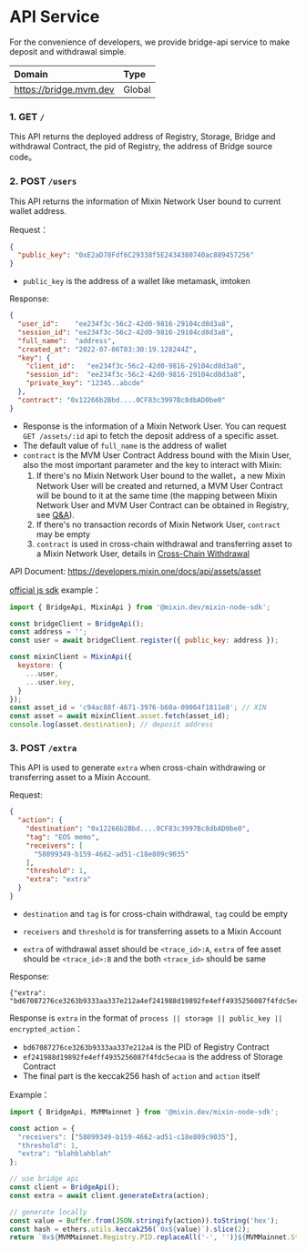 # API Service

For the convenience of developers, we provide bridge-api service to make deposit and withdrawal simple.

| Domain                     | Type   |
|:---------------------------| :----- |
| <https://bridge.mvm.dev> | Global |

### 1. GET `/`

This API returns the deployed address of Registry, Storage, Bridge and withdrawal Contract, the pid of Registry,
the address of Bridge source code。


### 2. POST `/users`

This API returns the information of Mixin Network User bound to current wallet address.

Request：

```json
{
  "public_key": "0xE2aD78Fdf6C29338f5E2434380740ac889457256"
}
```

* `public_key` is the address of a wallet like metamask, imtoken

[//]: # ("signature": "0xee8b45ee93f56f6bbbb0949b48bf1695083e1d9916b381b29e460541e607f34519759c93ddb6de6fd1b04c4d3c6f598d3e2e977185cf467c087918e108ce49691c")
[//]: # (* `signature` 是钱包对字符串 `MVM:Bridge:Proxy:8MfEmL3g8s-PoDpZ4OcDCUDQPDiH4u1_OmxB0Aaknzg:<public_key>` keccak256 hash 的签名)

Response:

```json
{
  "user_id":    "ee234f3c-56c2-42d0-9816-29104cd8d3a8",
  "session_id": "ee234f3c-56c2-42d0-9816-29104cd8d3a8",
  "full_name":  "address",
  "created_at": "2022-07-06T03:30:19.128244Z",
  "key": {
    "client_id":   "ee234f3c-56c2-42d0-9816-29104cd8d3a8",
    "session_id":  "ee234f3c-56c2-42d0-9816-29104cd8d3a8",
    "private_key": "12345..abcde"
  },
  "contract": "0x12266b2Bbd....0CF83c3997Bc8dbAD0be0"
}
```

* Response is the information of a Mixin Network User.
  You can request `GET /assets/:id` api to fetch the deposit address of a specific asset.
* The default value of `full_name` is the address of wallet
* `contract` is the MVM User Contract Address bound with the Mixin User, 
  also the most important parameter and the key to interact with Mixin: 
  1. If there's no Mixin Network User bound to the wallet，a new Mixin Network User will be created and returned,
     a MVM User Contract will be bound to it at the same time
     (the mapping between Mixin Network User and MVM User Contract can be obtained in Registry, see [Q&A](/resources/qa)).
  2. If there's no transaction records of Mixin Network User, `contract` may be empty
  3. `contract` is used in cross-chain withdrawal and transferring asset to a Mixin Network User, 
     details in [Cross-Chain Withdrawal](/zh/bridge/withdrawal)

API Document: <https://developers.mixin.one/docs/api/assets/asset>

[official js sdk](https://github.com/MixinNetwork/bot-api-nodejs-client) example：

```javascript
import { BridgeApi, MixinApi } from '@mixin.dev/mixin-node-sdk';

const bridgeClient = BridgeApi();
const address = '';
const user = await bridgeClient.register({ public_key: address });

const mixinClient = MixinApi({
  keystore: {
    ...user,
    ...user.key,
  }
});
const asset_id = 'c94ac88f-4671-3976-b60a-09064f1811e8'; // XIN
const asset = await mixinClient.asset.fetch(asset_id);
console.log(asset.destination); // deposit address
```

### 3. POST `/extra`

This API is used to generate `extra` when cross-chain withdrawing or transferring asset to a Mixin Account.

Request:

```JSON
{
  "action": {
    "destination": "0x12266b2Bbd....0CF83c3997Bc8dbAD0be0",
    "tag": "EOS memo",
    "receivers": [
      "58099349-b159-4662-ad51-c18e809c9035"
    ],
    "threshold": 1,
    "extra": "extra"
  }
}
```

* `destination` and `tag` is for cross-chain withdrawal, `tag` could be empty

* `receivers` and `threshold` is for transferring assets to a Mixin Account

* `extra` of withdrawal asset should be `<trace_id>:A`, `extra` of fee asset should be `<trace_id>:B`
and the both `<trace_id>` should be same

Response:

```
{"extra": "bd67087276ce3263b9333aa337e212a4ef241988d19892fe4eff4935256087f4fdc5ecaa49418e68591cc61481576f3b4f5ef7b52959ce50ab14e7c4f7c416eaeb670a42e6185dd2af0df71763bad5b1909db4f9aeb7a87eed8a06640fb94d35563a0d23feb1c682e3618b34c6889e0bf55786de958dcce4f53da1bbf89cc76f3e970d46085a57053a2b621c393dfd06bcd45ed143d4250d61be6e79cd50a41ed38d40c21b7ccf4623fc14e1ef62bcf12f76d7b4"}
```

Response is `extra` in the format of `process || storage || public_key || encrypted_action`：
* `bd67087276ce3263b9333aa337e212a4` is the PID of Registry Contract
* `ef241988d19892fe4eff4935256087f4fdc5ecaa` is the address of Storage Contract
* The final part is the keccak256 hash of `action` and `action` itself

Example：

```javascript
import { BridgeApi, MVMMainnet } from '@mixin.dev/mixin-node-sdk';

const action = {
  "receivers": ["58099349-b159-4662-ad51-c18e809c9035"],
  "threshold": 1,
  "extra": "blahblahblah"
};

// use bridge api
const client = BridgeApi();
const extra = await client.generateExtra(action);

// generate locally
const value = Buffer.from(JSON.stringify(action)).toString('hex');
const hash = ethers.utils.keccak256(`0x${value}`).slice(2);
return `0x${MVMMainnet.Registry.PID.replaceAll('-', '')}${MVMMainnet.Storage.Contract.toLowerCase().slice(2)}${hash}${value}`;
```
